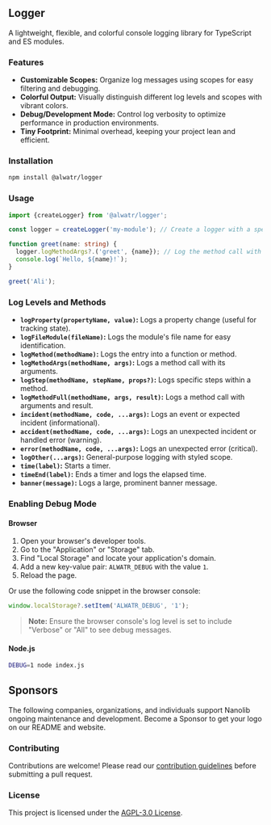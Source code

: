 ## Logger

A lightweight, flexible, and colorful console logging library for TypeScript and ES modules.

### Features

- **Customizable Scopes:** Organize log messages using scopes for easy filtering and debugging.
- **Colorful Output:** Visually distinguish different log levels and scopes with vibrant colors.
- **Debug/Development Mode:** Control log verbosity to optimize performance in production environments.
- **Tiny Footprint:** Minimal overhead, keeping your project lean and efficient.

### Installation

```bash
npm install @alwatr/logger
```

### Usage

```typescript
import {createLogger} from '@alwatr/logger';

const logger = createLogger('my-module'); // Create a logger with a specific scope

function greet(name: string) {
  logger.logMethodArgs?.('greet', {name}); // Log the method call with its arguments
  console.log(`Hello, ${name}!`);
}

greet('Ali');
```

### Log Levels and Methods

- **`logProperty(propertyName, value)`:** Logs a property change (useful for tracking state).
- **`logFileModule(fileName)`:** Logs the module's file name for easy identification.
- **`logMethod(methodName)`:** Logs the entry into a function or method.
- **`logMethodArgs(methodName, args)`:** Logs a method call with its arguments.
- **`logStep(methodName, stepName, props?)`:** Logs specific steps within a method.
- **`logMethodFull(methodName, args, result)`:** Logs a method call with arguments and result.
- **`incident(methodName, code, ...args)`:** Logs an event or expected incident (informational).
- **`accident(methodName, code, ...args)`:** Logs an unexpected incident or handled error (warning).
- **`error(methodName, code, ...args)`:** Logs an unexpected error (critical).
- **`logOther(...args)`:** General-purpose logging with styled scope.
- **`time(label)`:** Starts a timer.
- **`timeEnd(label)`:** Ends a timer and logs the elapsed time.
- **`banner(message)`:** Logs a large, prominent banner message.

### Enabling Debug Mode

#### Browser

1. Open your browser's developer tools.
2. Go to the "Application" or "Storage" tab.
3. Find "Local Storage" and locate your application's domain.
4. Add a new key-value pair: `ALWATR_DEBUG` with the value `1`.
5. Reload the page.

Or use the following code snippet in the browser console:

```javascript
window.localStorage?.setItem('ALWATR_DEBUG', '1');
```

> **Note:** Ensure the browser console's log level is set to include "Verbose" or "All" to see debug messages.

#### Node.js

```bash
DEBUG=1 node index.js
```

## Sponsors

The following companies, organizations, and individuals support Nanolib ongoing maintenance and development. Become a Sponsor to get your logo on our README and website.

### Contributing

Contributions are welcome! Please read our [contribution guidelines](https://github.com/Alwatr/.github/blob/next/CONTRIBUTING.md) before submitting a pull request.

### License

This project is licensed under the [AGPL-3.0 License](LICENSE).
